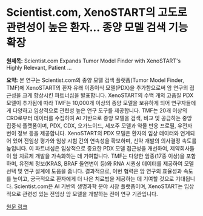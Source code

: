 # Scientist.com, XenoSTART의 고도로 관련성이 높은 환자… 종양 모델 검색 기능 확장

**원제목:** Scientist.com Expands Tumor Model Finder with XenoSTART's Highly Relevant, Patient ...

**요약:** 본 연구는 Scientist.com의 종양 모델 검색 플랫폼(Tumor Model Finder, TMF)에 XenoSTART의 환자 유래 이종이식 모델(PDX)을 추가함으로써 암 연구의 접근성을 크게 향상시킨 파트너십을 발표합니다.  XenoSTART의 수백 개의 고품질 PDX 모델이 추가됨에 따라 TMF는 10,000개 이상의 종양 모델을 보유하게 되어 연구자들에게 다양하고 임상적으로 관련성 높은 연구 도구를 제공합니다.  TMF는 20개 이상의 CRO로부터 데이터를 수집하여 AI 기반으로 종양 모델을 검색, 비교 및 공급하는 중앙 집중식 플랫폼이며, PDX, CDX, 오가노이드, 세포주 모델과 약물 반응 프로필, 유전자 변이 정보 등을 제공합니다.  XenoSTART의 PDX 모델은 환자의 임상 데이터와 연계되어 있어 전임상 평가와 임상 시험 간의 연속성을 확보하며,  신약 개발의 의사결정 속도를 높입니다. 이 파트너십은  임상적으로 중요한 PDX 모델 접근성을 개선하여, 제약회사들이  암 치료제 개발을 가속화하는 데 기여합니다.  TMF는  다양한 암종(17종 이상)을 포함하며,  유전체 정보(KRAS, BRAF 돌연변이 등)와 RNA 시퀀싱 데이터를 제공하여 모델 선택 및 연구 설계에 도움을 줍니다.  결과적으로, 이번 협력은  암 연구의 효율성과 속도를 높이고,  궁극적으로 환자에게 더 나은 치료법을 제공하는 데 기여할 것으로 기대됩니다.  Scientist.com은 AI 기반의 생명과학 분야 시장 플랫폼이며, XenoSTART는 임상적으로 관련성 있는 전임상 암 모델을 개발하는 전이 연구 기관입니다.

[원문 링크](https://via.ritzau.dk/pressemeddelelse/14504168/scientistcom-expands-tumor-model-finder-with-xenostarts-highly-relevant-patient-derived-tumor-models?publisherId=90456&lang=en)
